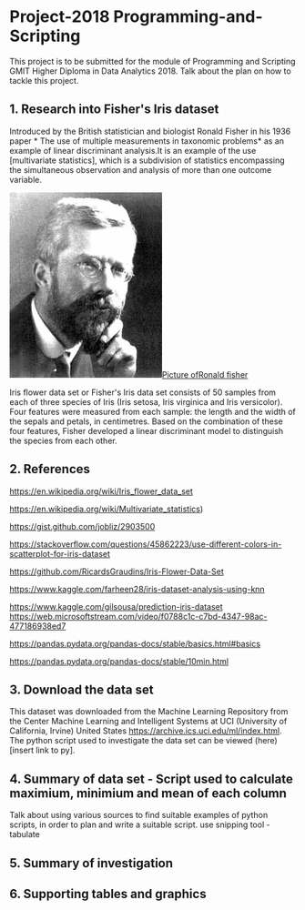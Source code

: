 # Project-2018 Programming-and-Scripting

This project is to be submitted for the module of Programming and Scripting GMIT  Higher Diploma in Data Analytics 2018. 
Talk about the plan on how to tackle this project.

## 1. Research into Fisher's Iris dataset ##

Introduced by the British statistician and biologist Ronald Fisher in his 1936 paper * The use of multiple measurements in taxonomic problems* as an example of linear discriminant analysis.It is an example of the use  [multivariate statistics], which is a subdivision of statistics encompassing the simultaneous observation and analysis of more than one outcome variable.

![Ronald Fisher](R._A._Fischer.jpg)[Picture ofRonald fisher](https://github.com/DY-18/Project-2018---Programming-and-Scripting/blob/master/R._A._Fischer.jpg)

 Iris flower data set or Fisher's Iris data set consists of 50 samples from each of three species of Iris (Iris setosa, Iris virginica and Iris versicolor). Four features were measured from each sample: the length and the width of the sepals and petals, in centimetres. Based on the combination of these four features, Fisher developed a linear discriminant model to distinguish the species from each other.

## 2. References ##

https://en.wikipedia.org/wiki/Iris_flower_data_set

https://en.wikipedia.org/wiki/Multivariate_statistics)   

https://gist.github.com/jobliz/2903500

https://stackoverflow.com/questions/45862223/use-different-colors-in-scatterplot-for-iris-dataset 

https://github.com/RicardsGraudins/Iris-Flower-Data-Set

https://www.kaggle.com/farheen28/iris-dataset-analysis-using-knn

https://www.kaggle.com/gilsousa/prediction-iris-dataset  
https://web.microsoftstream.com/video/f0788c1c-c7bd-4347-98ac-477186938ed7

https://pandas.pydata.org/pandas-docs/stable/basics.html#basics 

https://pandas.pydata.org/pandas-docs/stable/10min.html

## 3. Download the data set ##

This dataset was downloaded from the Machine Learning Repository from the Center Machine Learning and Intelligent Systems at UCI (University of California, Irvine) United States https://archive.ics.uci.edu/ml/index.html. The python script used to investigate the data set can be viewed (here)[insert link to py].

## 4. Summary of data set - Script used to calculate maximium, minimium and mean of each column ##
Talk about using various sources to find suitable examples of python scripts, in order to plan and write a suitable script.
use snipping tool - tabulate

## 5. Summary of investigation ##


## 6. Supporting tables and graphics ##

